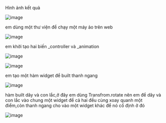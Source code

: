 Hình ảnh kết quả

![image](https://github.com/user-attachments/assets/29cc4320-4b70-4e70-99ef-f04bbfb3c014)

em dùng một thư viện để chạy một máy ảo trên web

![image](https://github.com/user-attachments/assets/561187bf-d245-4a0b-9cd1-92d0a2ed6765)

em khởi tạo hai biến _controller và _animation

![image](https://github.com/user-attachments/assets/20254fd1-3100-43d5-a38a-82cbeac1215b)

![image](https://github.com/user-attachments/assets/3052eac5-3ff7-442a-86aa-056bd883c30c)

em tạo một hàm widget để built thanh ngang

![image](https://github.com/user-attachments/assets/e982a1fc-a826-415d-829d-9312b20cf4f0)

hàm built dây và con lắc,ở đây em dùng Transfrom.rotate nên em để dây và con lắc vào chung một widget để cả hai đều cùng xoay quanh một điểm,còn thanh ngang cho vào một widget khác để nó cố định ở đó

![image](https://github.com/user-attachments/assets/eab46bd6-7654-40db-9d28-dc7866daf007)
